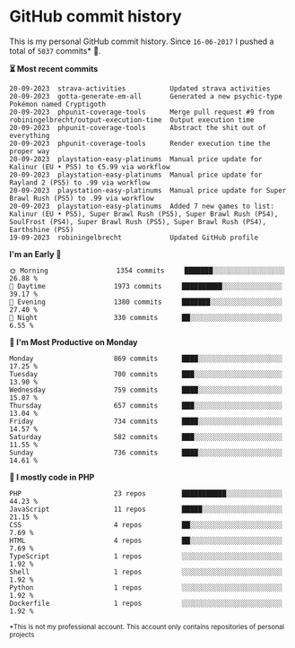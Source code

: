 # GitHub commit history
This is my personal GitHub commit history. Since <!--START_SECTION:first-commit-date-->`16-06-2017`<!--END_SECTION:first-commit-date--> I pushed a total of <!--START_SECTION:total-commit-count-->`5037`<!--END_SECTION:total-commit-count--> commits* 🎉.

<!--START_SECTION:most-recent-commits-->
**⏳ Most recent commits**
                                        
```text
20-09-2023  strava-activities           Updated strava activities
20-09-2023  gotta-generate-em-all       Generated a new psychic-type Pokémon named Cryptigoth
20-09-2023  phpunit-coverage-tools      Merge pull request #9 from robiningelbrecht/output-execution-time  Output execution time
20-09-2023  phpunit-coverage-tools      Abstract the shit out of everything
20-09-2023  phpunit-coverage-tools      Render execution time the proper way
20-09-2023  playstation-easy-platinums  Manual price update for Kalinur (EU • PS5) to €5.99 via workflow
20-09-2023  playstation-easy-platinums  Manual price update for Rayland 2 (PS5) to .99 via workflow
20-09-2023  playstation-easy-platinums  Manual price update for Super Brawl Rush (PS5) to .99 via workflow
20-09-2023  playstation-easy-platinums  Added 7 new games to list: Kalinur (EU • PS5), Super Brawl Rush (PS5), Super Brawl Rush (PS4), SoulFrost (PS4), Super Brawl Rush (PS5), Super Brawl Rush (PS4), Earthshine (PS5)
19-09-2023  robiningelbrecht            Updated GitHub profile
```
<!--END_SECTION:most-recent-commits-->  

<!--START_SECTION:commits-per-day-time-->
**I&#039;m an Early 🐤**

```text
🌞 Morning                 1354 commits     ███████░░░░░░░░░░░░░░░░░░   26.88 %
🌆 Daytime                 1973 commits     ██████████░░░░░░░░░░░░░░░   39.17 %
🌃 Evening                 1380 commits     ███████░░░░░░░░░░░░░░░░░░   27.40 %
🌙 Night                   330 commits      ██░░░░░░░░░░░░░░░░░░░░░░░   6.55 %
```
<!--END_SECTION:commits-per-day-time-->  

<!--START_SECTION:commits-per-weekday-->
**📅 I&#039;m Most Productive on Monday**

```text
Monday                    869 commits      ████░░░░░░░░░░░░░░░░░░░░░   17.25 %
Tuesday                   700 commits      ███░░░░░░░░░░░░░░░░░░░░░░   13.90 %
Wednesday                 759 commits      ████░░░░░░░░░░░░░░░░░░░░░   15.07 %
Thursday                  657 commits      ███░░░░░░░░░░░░░░░░░░░░░░   13.04 %
Friday                    734 commits      ████░░░░░░░░░░░░░░░░░░░░░   14.57 %
Saturday                  582 commits      ███░░░░░░░░░░░░░░░░░░░░░░   11.55 %
Sunday                    736 commits      ████░░░░░░░░░░░░░░░░░░░░░   14.61 %
```
<!--END_SECTION:commits-per-weekday-->  

<!--START_SECTION:repos-per-language-->
**💬 I mostly code in PHP**

```text
PHP                       23 repos         ███████████░░░░░░░░░░░░░░   44.23 %
JavaScript                11 repos         █████░░░░░░░░░░░░░░░░░░░░   21.15 %
CSS                       4 repos          ██░░░░░░░░░░░░░░░░░░░░░░░   7.69 %
HTML                      4 repos          ██░░░░░░░░░░░░░░░░░░░░░░░   7.69 %
TypeScript                1 repos          ░░░░░░░░░░░░░░░░░░░░░░░░░   1.92 %
Shell                     1 repos          ░░░░░░░░░░░░░░░░░░░░░░░░░   1.92 %
Python                    1 repos          ░░░░░░░░░░░░░░░░░░░░░░░░░   1.92 %
Dockerfile                1 repos          ░░░░░░░░░░░░░░░░░░░░░░░░░   1.92 %
```
<!--END_SECTION:repos-per-language-->  

<sub>*This is not my professional account. This account only contains repositories of personal projects</sub>
